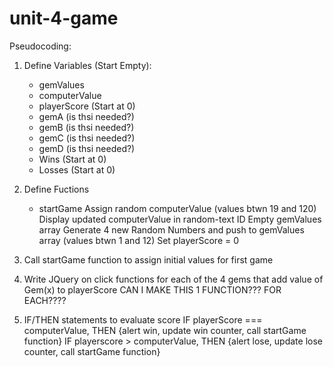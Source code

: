 # unit-4-game

<!--

### Option One: CrystalsCollector Game (Recommended)

![Crystal Collector](Images/1-CrystalCollector.jpg)

1. [Watch the demo](https://youtu.be/yNI0l2FMeCk).

2. The player will have to guess the answer, just like in Word Guess. This time, though, the player will guess with numbers instead of letters. 

3. Here's how the app works:

   * There will be four crystals displayed as buttons on the page.

   * The player will be shown a random number at the start of the game.

   * When the player clicks on a crystal, it will add a specific amount of points to the player's total score. 

     * Your game will hide this amount until the player clicks a crystal.
     * When they do click one, update the player's score counter.

   * The player wins if their total score matches the random number from the beginning of the game.

   * The player loses if their score goes above the random number.

   * The game restarts whenever the player wins or loses.

     * When the game begins again, the player should see a new random number. Also, all the crystals will have four new hidden values. Of course, the user's score (and score counter) will reset to zero.

   * The app should show the number of games the player wins and loses. To that end, do not refresh the page as a means to restart the game.

##### Option 1 Game design notes

* The random number shown at the start of the game should be between 19 - 120.

* Each crystal should have a random hidden value between 1 - 12.

### Reminder: Submission on BCS

* Please submit both the deployed Github.io link to your homework AND the link to the Github Repository!

- - -

### Minimum Requirements

Attempt to complete homework assignment as described in instructions. If unable to complete certain portions, please pseudocode these portions to describe what remains to be completed. Adding a README.md as well as adding this homework to your portfolio are required as well and more information can be found below.

- - -

### Create a README.md

Add a `README.md` to your repository describing the project. Here are some resources for creating your `README.md`. Here are some resources to help you along the way:

* [About READMEs](https://help.github.com/articles/about-readmes/)

* [Mastering Markdown](https://guides.github.com/features/mastering-markdown/)

- - -

### Add To Your Portfolio

After completing the homework please add the piece to your portfolio. Make sure to add a link to your updated portfolio in the comments section of your homework so the TAs can easily ensure you completed this step when they are grading the assignment. To receive an 'A' on any assignment, you must link to it from your portfolio.

- - -

### One More Thing

If you have any questions about this project or the material we have covered, please post them in the community channels in slack so that your fellow developers can help you! If you're still having trouble, you can come to office hours for assistance from your instructor and TAs.

**Good Luck!** -->

Pseudocoding:

1. Define Variables (Start Empty): 
    - gemValues
    - computerValue
    - playerScore (Start at 0)
    - gemA (is thsi needed?)
    - gemB (is thsi needed?)
    - gemC (is thsi needed?)
    - gemD (is thsi needed?)
    - Wins (Start at 0)
    - Losses (Start at 0)

2. Define Fuctions 
    - startGame 
        Assign random computerValue (values btwn 19 and 120)
        Display updated computerValue in random-text ID
        Empty gemValues array
        Generate 4 new Random Numbers and push to gemValues array (values btwn 1 and 12)
        Set playerScore = 0

3. Call startGame function to assign initial values for first game

4. Write JQuery on click functions for each of the 4 gems that add value of Gem(x) to playerScore
    CAN I MAKE THIS 1 FUNCTION??? FOR EACH????

5. IF/THEN statements to evaluate score
        IF playerScore === computerValue, THEN {alert win, update win counter, call startGame function}
        IF playerscore > computerValue, THEN {alert lose, update lose counter, call startGame function} 